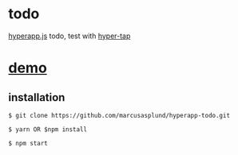 # todo
[hyperapp.js](https://github.com/hyperapp/hyperapp) todo, test with [hyper-tap](https://github.com/rbiggs/hyper-tap)

# [demo](https://pap.as/hyperapp/todotouch/)

## installation

    $ git clone https://github.com/marcusasplund/hyperapp-todo.git

    $ yarn OR $npm install

    $ npm start
